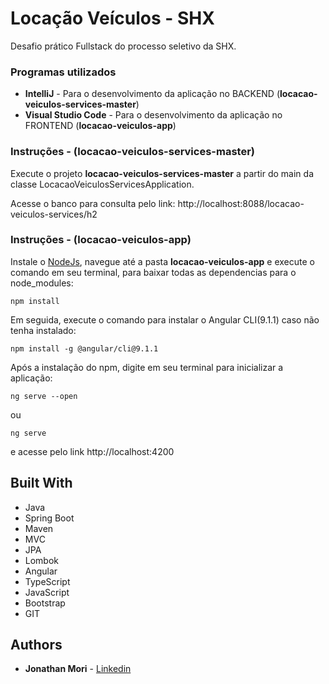 # Locação Veículos - SHX

Desafio prático Fullstack do processo seletivo da SHX.

### Programas utilizados

* __IntelliJ__ - Para o desenvolvimento da aplicação no BACKEND (__locacao-veiculos-services-master__)
* __Visual Studio Code__ - Para o desenvolvimento da aplicação no FRONTEND (__locacao-veiculos-app__)


### Instruções - (__locacao-veiculos-services-master__)

Execute o projeto __locacao-veiculos-services-master__ a partir do main da classe LocacaoVeiculosServicesApplication.

Acesse o banco para consulta pelo link: http://localhost:8088/locacao-veiculos-services/h2

### Instruções - (__locacao-veiculos-app__)

Instale o [NodeJs](https://nodejs.org/en/download/), navegue até a pasta __locacao-veiculos-app__ e execute o comando em seu terminal, para baixar todas as dependencias para o node_modules:

```
npm install
```
Em seguida, execute o comando para instalar o Angular CLI(9.1.1) caso não tenha instalado:

```
npm install -g @angular/cli@9.1.1
```
Após a instalação do npm, digite em seu terminal para inicializar a aplicação:

```
ng serve --open
```
ou
```
ng serve
```
e acesse pelo link http://localhost:4200

## Built With
* Java
* Spring Boot
*	Maven
*	MVC
*	JPA
* Lombok
*	Angular
* TypeScript
* JavaScript
* Bootstrap
*	GIT

## Authors

* **Jonathan Mori** - [Linkedin](https://www.linkedin.com/in/jonathan-mori-19842a163)
